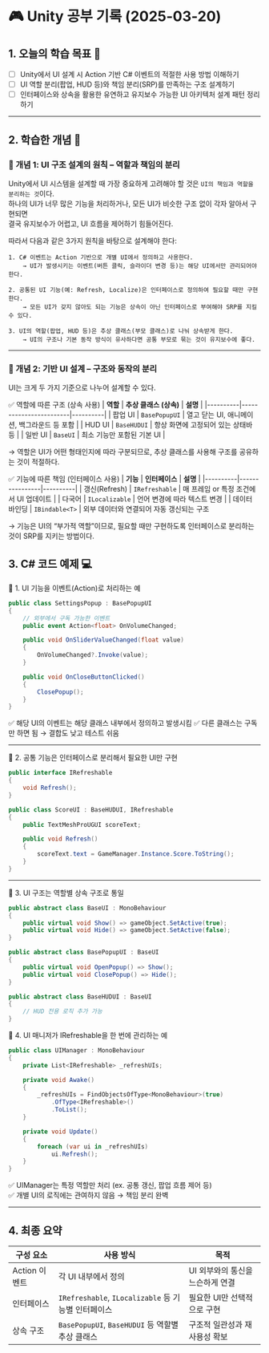 # 🎮 Unity 공부 기록 (2025-03-20)

## 1. 오늘의 학습 목표 🎯
- [ ] Unity에서 UI 설계 시 Action 기반 C# 이벤트의 적절한 사용 방법 이해하기
- [ ] UI 역할 분리(팝업, HUD 등)와 책임 분리(SRP)를 만족하는 구조 설계하기
- [ ] 인터페이스와 상속을 활용한 유연하고 유지보수 가능한 UI 아키텍처 설계 패턴 정리하기
---

## 2. 학습한 개념 📝
### 🔹 개념 1: UI 구조 설계의 원칙 – 역할과 책임의 분리

Unity에서 UI 시스템을 설계할 때 가장 중요하게 고려해야 할 것은 `UI의 책임과 역할을 분리하는 것`이다.  
하나의 UI가 너무 많은 기능을 처리하거나, 모든 UI가 비슷한 구조 없이 각자 알아서 구현되면  
결국 유지보수가 어렵고, UI 흐름을 제어하기 힘들어진다.

따라서 다음과 같은 3가지 원칙을 바탕으로 설계해야 한다:
    
    1. C# 이벤트는 Action 기반으로 개별 UI에서 정의하고 사용한다.
        → UI가 발생시키는 이벤트(버튼 클릭, 슬라이더 변경 등)는 해당 UI에서만 관리되어야 한다.
    
    2. 공통된 UI 기능(예: Refresh, Localize)은 인터페이스로 정의하여 필요할 때만 구현한다. 
        → 모든 UI가 갖지 않아도 되는 기능은 상속이 아닌 인터페이스로 부여해야 SRP를 지킬 수 있다.
    
    3. UI의 역할(팝업, HUD 등)은 추상 클래스(부모 클래스)로 나눠 상속받게 한다.  
        → UI의 구조나 기본 동작 방식이 유사하다면 공통 부모로 묶는 것이 유지보수에 좋다.

---
### 🔹 개념 2: 기반 UI 설계 – 구조와 동작의 분리
UI는 크게 두 가지 기준으로 나누어 설계할 수 있다.

✅ 역할에 따른 구조 (상속 사용)
| **역할** | **추상 클래스 (상속)** | **설명** |
|----------|------------------------|----------|
| 팝업 UI | `BasePopupUI` | 열고 닫는 UI, 애니메이션, 백그라운드 등 포함 |
| HUD UI | `BaseHUDUI` | 항상 화면에 고정되어 있는 상태바 등 |
| 일반 UI | `BaseUI` | 최소 기능만 포함된 기본 UI |

→ 역할은 UI가 어떤 형태인지에 따라 구분되므로, 추상 클래스를 사용해 구조를 공유하는 것이 적절하다.

✅ 기능에 따른 책임 (인터페이스 사용)
| **기능** | **인터페이스** | **설명** |
|----------|----------------|----------|
| 갱신(Refresh) | `IRefreshable` | 매 프레임 or 특정 조건에서 UI 업데이트 |
| 다국어 | `ILocalizable` | 언어 변경에 따라 텍스트 변경 |
| 데이터 바인딩 | `IBindable<T>` | 외부 데이터와 연결되어 자동 갱신되는 구조

→ 기능은 UI의 “부가적 역할”이므로, 필요할 때만 구현하도록 인터페이스로 분리하는 것이 SRP를 지키는 방법이다.

## 3. C# 코드 예제 💻
📌 1. UI 기능을 이벤트(Action)로 처리하는 예
```csharp
public class SettingsPopup : BasePopupUI
{
    // 외부에서 구독 가능한 이벤트
    public event Action<float> OnVolumeChanged;

    public void OnSliderValueChanged(float value)
    {
        OnVolumeChanged?.Invoke(value);
    }

    public void OnCloseButtonClicked()
    {
        ClosePopup();
    }
}

```
✅ 해당 UI의 이벤트는 해당 클래스 내부에서 정의하고 발생시킴
✅ 다른 클래스는 구독만 하면 됨 → 결합도 낮고 테스트 쉬움

---
📌 2. 공통 기능은 인터페이스로 분리해서 필요한 UI만 구현
```csharp
public interface IRefreshable
{
    void Refresh();
}
```
```csharp
public class ScoreUI : BaseHUDUI, IRefreshable
{
    public TextMeshProUGUI scoreText;

    public void Refresh()
    {
        scoreText.text = GameManager.Instance.Score.ToString();
    }
}

```
---
📌 3. UI 구조는 역할별 상속 구조로 통일
```csharp
public abstract class BaseUI : MonoBehaviour
{
    public virtual void Show() => gameObject.SetActive(true);
    public virtual void Hide() => gameObject.SetActive(false);
}

public abstract class BasePopupUI : BaseUI
{
    public virtual void OpenPopup() => Show();
    public virtual void ClosePopup() => Hide();
}

public abstract class BaseHUDUI : BaseUI
{
    // HUD 전용 로직 추가 가능
}
```
📌 4. UI 매니저가 IRefreshable을 한 번에 관리하는 예
```csharp
public class UIManager : MonoBehaviour
{
    private List<IRefreshable> _refreshUIs;

    private void Awake()
    {
        _refreshUIs = FindObjectsOfType<MonoBehaviour>(true)
            .OfType<IRefreshable>()
            .ToList();
    }

    private void Update()
    {
        foreach (var ui in _refreshUIs)
            ui.Refresh();
    }
}
```
✅ UIManager는 특정 역할만 처리 (ex. 공통 갱신, 팝업 흐름 제어 등)  
✅ 개별 UI의 로직에는 관여하지 않음 → 책임 분리 완벽

---
## 4. 최종 요약

| **구성 요소** | **사용 방식** | **목적** |
|----------------|------------------------------|--------------------------------|
| Action 이벤트 | 각 UI 내부에서 정의 | UI 외부와의 통신을 느슨하게 연결 |
| 인터페이스 | `IRefreshable`, `ILocalizable` 등 기능별 인터페이스 | 필요한 UI만 선택적으로 구현 |
| 상속 구조 | `BasePopupUI`, `BaseHUDUI` 등 역할별 추상 클래스 | 구조적 일관성과 재사용성 확보 |

